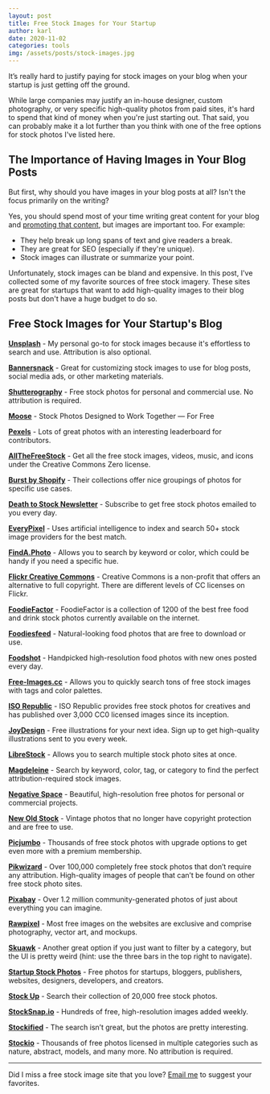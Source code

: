 ```yaml
---
layout: post
title: Free Stock Images for Your Startup 
author: karl
date: 2020-11-02
categories: tools
img: /assets/posts/stock-images.jpg
---
```


It’s really hard to justify paying for stock images on your blog when your startup is just getting off the ground.

While large companies may justify an in-house designer, custom photography, or very specific high-quality photos from paid sites, it's hard to spend that kind of money when you're just starting out. That said, you can probably make it a lot further than you think with one of the free options for stock photos I've listed here.

## The Importance of Having Images in Your Blog Posts

But first, why should you have images in your blog posts at all? Isn't the focus primarily on the writing?

Yes, you should spend most of your time writing great content for your blog and [promoting that content](https://draft.dev/learn/posts/promotion), but images are important too. For example:

- They help break up long spans of text and give readers a break.
- They are great for SEO (especially if they're unique).
- Stock images can illustrate or summarize your point.

<!-- signup -->

Unfortunately, stock images can be bland and expensive. In this post, I've collected some of my favorite sources of free stock imagery. These sites are great for startups that want to add high-quality images to their blog posts but don't have a huge budget to do so.

## Free Stock Images for Your Startup's Blog

**[Unsplash](https://unsplash.com/)** - My personal go-to for stock images because it's effortless to search and use. Attribution is also optional.

**[Bannersnack](bannersnack.com)** - Great for customizing stock images to use for blog posts, social media ads, or other marketing materials.

**[Shutterography](https://shutterography.com/)** - Free stock photos for personal and commercial use. No attribution is required.

**[Moose](https://photos.icons8.com/)** - Stock Photos Designed to Work Together — For Free

**[Pexels](https://www.pexels.com/)** - Lots of great photos with an interesting leaderboard for contributors.

**[AllTheFreeStock](http://allthefreestock.com/)** - Get all the free stock images, videos, music, and icons under the Creative Commons Zero license.

**[Burst by Shopify](https://burst.shopify.com/)** - Their collections offer nice groupings of photos for specific use cases.

**[Death to Stock Newsletter](https://deathtothestockphoto.com/)** - Subscribe to get free stock photos emailed to you every day.

**[EveryPixel](https://everypixel.com/)** - Uses artificial intelligence to index and search 50+ stock image providers for the best match.

**[FindA.Photo](http://finda.photo/)** - Allows you to search by keyword or color, which could be handy if you need a specific hue.

**[Flickr Creative Commons](https://www.flickr.com/creativecommons/)** - Creative Commons is a non-profit that offers an alternative to full copyright. There are different levels of CC licenses on Flickr.

**[FoodieFactor](https://foodiefactor.com/)** - FoodieFactor is a collection of 1200 of the best free food and drink stock photos currently available on the internet.

**[Foodiesfeed](https://foodiesfeed.com/)** - Natural-looking food photos that are free to download or use.

**[Foodshot](http://foodshot.co/)** - Handpicked high-resolution food photos with new ones posted every day.

**[Free-Images.cc](http://www.free-images.cc/)** - Allows you to quickly search tons of free stock images with tags and color palettes.

**[ISO Republic](https://isorepublic.com/)** - ISO Republic provides free stock photos for creatives and has published over 3,000 CC0 licensed images since its inception.

**[JoyDesign](https://joydesign.co/)** - Free illustrations for your next idea. Sign up to get high-quality illustrations sent to you every week.

**[LibreStock](http://librestock.com/)** - Allows you to search multiple stock photo sites at once.

**[Magdeleine](https://magdeleine.co/browse/)** - Search by keyword, color, tag, or category to find the perfect attribution-required stock images.

**[Negative Space](https://www.negativespace.co/)** - Beautiful, high-resolution free photos for personal or commercial projects.

**[New Old Stock](https://nos.twnsnd.co/)** - Vintage photos that no longer have copyright protection and are free to use.

**[Picjumbo](https://picjumbo.com/)** - Thousands of free stock photos with upgrade options to get even more with a premium membership.

**[Pikwizard](https://pikwizard.com/)** - Over 100,000 completely free stock photos that don’t require any attribution. High-quality images of people that can’t be found on other free stock photo sites.

**[Pixabay](https://pixabay.com/)** - Over 1.2 million community-generated photos of just about everything you can imagine.

**[Rawpixel](https://www.rawpixel.com/)** - Most free images on the websites are exclusive and comprise photography, vector art, and mockups.

**[Skuawk](http://skuawk.com/)** - Another great option if you just want to filter by a category, but the UI is pretty weird (hint: use the three bars in the top right to navigate).

**[Startup Stock Photos](http://startupstockphotos.com/)** - Free photos for startups, bloggers, publishers, websites, designers, developers, and creators.

**[Stock Up](https://www.sitebuilderreport.com/stock-up)** - Search their collection of 20,000 free stock photos.

**[StockSnap.io](https://stocksnap.io/)** - Hundreds of free, high-resolution images added weekly.

**[Stockified](https://www.stockified.com/)** - The search isn’t great, but the photos are pretty interesting.

**[Stockio](https://www.stockio.com/)** - Thousands of free photos licensed in multiple categories such as nature, abstract, models, and many more. No attribution is required.

---

Did I miss a free stock image site that you love? [Email me](mailto:karl@draft.dev) to suggest your favorites.
